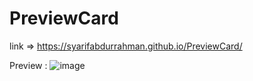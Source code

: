 # PreviewCard

link => https://syarifabdurrahman.github.io/PreviewCard/

Preview :
![image](https://user-images.githubusercontent.com/45060322/135752025-0a7a2ec5-cbef-4ff6-9cad-944f3d974374.png)

